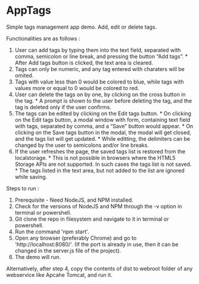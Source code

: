 # AppTags
Simple tags management app demo. Add, edit or delete tags.

Functionalities are as follows :
  1. User can add tags by typing them into the text field, separated with comma, semicolon or line break, and pressing the button “Add tags”.
    * After  Add tags button is clicked, the text area is cleared.
  2. Tags can only be numeric, and any tag entered with charaters will be omited.
  3. Tags with value less than 0 would be colored to blue, while tags with values more or equal to 0 would be colored to red.
  4. User can delete the tags on by one, by clicking on the cross button in the tag.
    * A prompt is shown to the user before deleting the tag, and the tag is deleted only if the user confirms.
  5. The tags can be edited by clicking on the Edit tags button.
    * On clicking on the Edit tags button, a modal window with form, containing text field with tags, separated by comma, and a “Save” button would appear.
    * On clicking on the Save tags button in the modal, the modal will get closed, and the tags list will get updated.
    * While editting, the delimiters can be changed by the user to semicolons and/or line breaks.
  6. If the user refreshes the page, the saved tags list is restored from the localstorage.
    * This is not possible in browsers where the HTML5 Storage APIs are not supported. In such cases the tags list is not saved.
    * The tags listed in the text area, but not added to the list are ignored while saving.

Steps to run :
  1. Prerequisite - Need NodeJS, and NPM installed.
  2. Check for the versions of NodeJS and NPM through the -v option in terminal or powershell.
  3. Git clone the repo in filesystem and navigate to it in terminal or powershell.
  4. Run the command 'npm start'.
  5. Open any browser (preferably Chrome) and go to 'http://localhost:8080/'. (If the port is already in use, then it can be changed in the server.js file of the project).
  6. The demo will run.

Alternatively, after step 4, copy the contents of dist to webroot folder of any webservice like Apcahe Tomcat, and run it.
